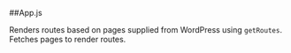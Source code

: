 ##App.js

Renders routes based on pages supplied from WordPress using `getRoutes`. Fetches pages to render routes.
